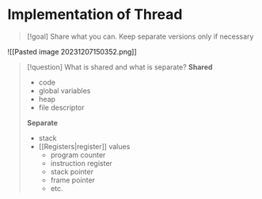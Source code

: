 # Implementation of Thread

> [!goal] Share what you can. Keep separate versions only if necessary

![[Pasted image 20231207150352.png]]

> [!question] What is shared and what is separate?
> **Shared**
> * code
> * global variables
> * heap
> * file descriptor
> 
> **Separate**
> * stack
> * [[Registers|register]] values
> 	* program counter
> 	* instruction register
> 	* stack pointer
> 	* frame pointer
> 	* etc.


